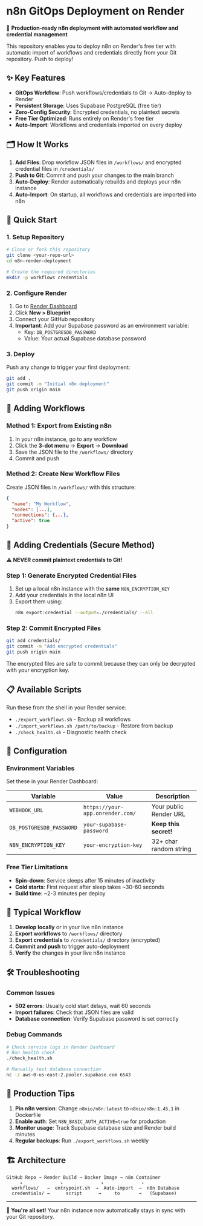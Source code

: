 # n8n GitOps Deployment on Render

🚀 **Production-ready n8n deployment with automated workflow and credential management**

This repository enables you to deploy n8n on Render's free tier with automatic import of workflows and credentials directly from your Git repository. Push to deploy!

## ✨ Key Features

- **GitOps Workflow**: Push workflows/credentials to Git → Auto-deploy to Render
- **Persistent Storage**: Uses Supabase PostgreSQL (free tier)
- **Zero-Config Security**: Encrypted credentials, no plaintext secrets
- **Free Tier Optimized**: Runs entirely on Render's free tier
- **Auto-Import**: Workflows and credentials imported on every deploy

## 🗂️ How It Works

1. **Add Files**: Drop workflow JSON files in `/workflows/` and encrypted credential files in `/credentials/`
2. **Push to Git**: Commit and push your changes to the main branch
3. **Auto-Deploy**: Render automatically rebuilds and deploys your n8n instance
4. **Auto-Import**: On startup, all workflows and credentials are imported into n8n

## 🚀 Quick Start

### 1. Setup Repository
```bash
# Clone or fork this repository
git clone <your-repo-url>
cd n8n-render-deployment

# Create the required directories
mkdir -p workflows credentials
```

### 2. Configure Render
1. Go to [Render Dashboard](https://dashboard.render.com)
2. Click **New > Blueprint**
3. Connect your GitHub repository
4. **Important**: Add your Supabase password as an environment variable:
   - Key: `DB_POSTGRESDB_PASSWORD`
   - Value: Your actual Supabase database password

### 3. Deploy
Push any change to trigger your first deployment:
```bash
git add .
git commit -m "Initial n8n deployment"
git push origin main
```

## 📁 Adding Workflows

### Method 1: Export from Existing n8n
1. In your n8n instance, go to any workflow
2. Click the **3-dot menu** → **Export** → **Download**
3. Save the JSON file to the `/workflows/` directory
4. Commit and push

### Method 2: Create New Workflow Files
Create JSON files in `/workflows/` with this structure:
```json
{
  "name": "My Workflow",
  "nodes": [...],
  "connections": {...},
  "active": true
}
```

## 🔐 Adding Credentials (Secure Method)

**⚠️ NEVER commit plaintext credentials to Git!**

### Step 1: Generate Encrypted Credential Files
1. Set up a local n8n instance with the **same** `N8N_ENCRYPTION_KEY`
2. Add your credentials in the local n8n UI
3. Export them using:
   ```bash
   n8n export:credential --output=./credentials/ --all
   ```

### Step 2: Commit Encrypted Files
```bash
git add credentials/
git commit -m "Add encrypted credentials"
git push origin main
```

The encrypted files are safe to commit because they can only be decrypted with your encryption key.

## 📋 Available Scripts

Run these from the shell in your Render service:

- `./export_workflows.sh` - Backup all workflows
- `./import_workflows.sh /path/to/backup` - Restore from backup
- `./check_health.sh` - Diagnostic health check

## 🔧 Configuration

### Environment Variables
Set these in your Render Dashboard:

| Variable | Value | Description |
|----------|-------|-------------|
| `WEBHOOK_URL` | `https://your-app.onrender.com/` | Your public Render URL |
| `DB_POSTGRESDB_PASSWORD` | `your-supabase-password` | **Keep this secret!** |
| `N8N_ENCRYPTION_KEY` | `your-encryption-key` | 32+ char random string |

### Free Tier Limitations
- **Spin-down**: Service sleeps after 15 minutes of inactivity
- **Cold starts**: First request after sleep takes ~30-60 seconds
- **Build time**: ~2-3 minutes per deploy

## 🔄 Typical Workflow

1. **Develop locally** or in your live n8n instance
2. **Export workflows** to `/workflows/` directory
3. **Export credentials** to `/credentials/` directory (encrypted)
4. **Commit and push** to trigger auto-deployment
5. **Verify** the changes in your live n8n instance

## 🛠️ Troubleshooting

### Common Issues
- **502 errors**: Usually cold start delays, wait 60 seconds
- **Import failures**: Check that JSON files are valid
- **Database connection**: Verify Supabase password is set correctly

### Debug Commands
```bash
# Check service logs in Render Dashboard
# Run health check
./check_health.sh

# Manually test database connection
nc -z aws-0-us-east-2.pooler.supabase.com 6543
```

## 🎯 Production Tips

1. **Pin n8n version**: Change `n8nio/n8n:latest` to `n8nio/n8n:1.45.1` in Dockerfile
2. **Enable auth**: Set `N8N_BASIC_AUTH_ACTIVE=true` for production
3. **Monitor usage**: Track Supabase database size and Render build minutes
4. **Regular backups**: Run `./export_workflows.sh` weekly

## 🏗️ Architecture

```
GitHub Repo → Render Build → Docker Image → n8n Container
     ↓              ↓              ↓              ↓
  workflows/   →  entrypoint.sh  →  Auto-import  →  n8n Database
  credentials/ →      script      →     to       →   (Supabase)
```

---

**🎉 You're all set!** Your n8n instance now automatically stays in sync with your Git repository.